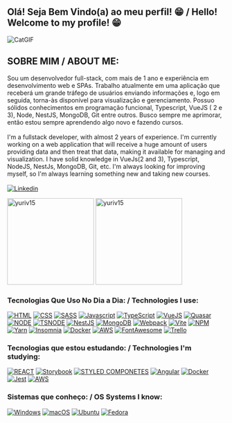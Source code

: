 ## Olá! Seja Bem Vindo(a) ao meu perfil! 😁 / Hello! Welcome to my profile! 😁

![CatGIF](https://user-images.githubusercontent.com/65895389/197408836-1a7794fd-f795-45d7-9839-90ef67667e32.gif)


## SOBRE MIM / ABOUT ME: 

Sou um desenvolvedor full-stack, com mais de 1 ano e experiência em desenvolvimento web e SPAs. Trabalho atualmente em uma aplicação que receberá um grande tráfego de usuários enviando informações e, logo em seguida, torna-às disponível para visualização e gerenciamento. Possuo sólidos conhecimentos em programação funcional, Typescript, VueJS ( 2 e 3), Node, NestJS, MongoDB, Git entre outros. Busco sempre me aprimorar, então estou sempre aprendendo algo novo e fazendo cursos.
<br><br>
I'm a fullstack developer, with almost 2 years of experience. I'm currently working on a web application that will receive a huge amount of users providing data and then treat that data, making it available for managing and visualization. I have solid knowledge in VueJs(2 and 3), Typescript, NodeJS, NestJs, MongoDB, Git, etc. I'm always looking for improving myself, so I'm always learning something new and taking new courses.
<br><br>
[![Linkedin](https://img.shields.io/badge/LinkedIn-0077B5?style=for-the-badge&logo=linkedin&logoColor=white)](https://www.linkedin.com/in/yuriv13/)

 <img height="200px" src="https://github-readme-stats-beryl.vercel.app/api?username=yuriv15&theme=tokyonight&show_icons=true" alt="yuriv15"><img>
 <img height="200px" src="https://github-readme-stats-beryl.vercel.app/api/top-langs/?username=yuriv15&theme=tokyonight" alt="yuriv15"><img>



### Tecnologias Que Uso No Dia a Dia: / Technologies I use:


[![HTML](https://img.shields.io/badge/HTML5-E34F26?style=for-the-badge&logo=html5&logoColor=white)](#)
[![CSS](https://img.shields.io/badge/CSS3-1572B6?style=for-the-badge&logo=css3&logoColor=white)](#)
[![SASS](https://img.shields.io/badge/Sass-CC6699?style=for-the-badge&logo=sass&logoColor=white)](#)
[![Javascript](https://img.shields.io/badge/JavaScript-F7DF1E?style=for-the-badge&logo=javascript&logoColor=black)](#)
[![TypeScript](https://img.shields.io/badge/TypeScript-007ACC?style=for-the-badge&logo=typescript&logoColor=white)](#)
[![VueJS](https://img.shields.io/badge/Vue.js-35495E?style=for-the-badge&logo=vuedotjs&logoColor=4FC08D)](#)
[![Quasar](https://img.shields.io/badge/Quasar-1976D2?style=for-the-badge&logo=quasar&logoColor=white)](#)
[![NODE](https://img.shields.io/badge/Node.js-43853D?style=for-the-badge&logo=node.js&logoColor=white)](#)
[![TSNODE](https://img.shields.io/badge/ts--node-3178C6?style=for-the-badge&logo=ts-node&logoColor=white)](#)
[![NestJS](https://img.shields.io/badge/nestjs-E0234E?style=for-the-badge&logo=nestjs&logoColor=white)](#)
[![MongoDB](https://img.shields.io/badge/MongoDB-4EA94B?style=for-the-badge&logo=mongodb&logoColor=white)](#)
[![Webpack](https://img.shields.io/badge/Webpack-8DD6F9?style=for-the-badge&logo=Webpack&logoColor=white)](#)
[![Vite](https://img.shields.io/badge/vite-%23646CFF.svg?style=for-the-badge&logo=vite&logoColor=white)](#)
[![NPM](https://img.shields.io/badge/npm-CB3837?style=for-the-badge&logo=npm&logoColor=white)](#)
[![Yarn](https://img.shields.io/badge/Yarn-2C8EBB?style=for-the-badge&logo=yarn&logoColor=white)](#)
[![Insomnia](https://img.shields.io/badge/Insomnia-5849be?style=for-the-badge&logo=Insomnia&logoColor=white)](#)
[![Docker](https://img.shields.io/badge/Docker-2CA5E0?style=for-the-badge&logo=docker&logoColor=white)](#)
[![AWS](https://img.shields.io/badge/Amazon_AWS-232F3E?style=for-the-badge&logo=amazon-aws&logoColor=white)](#)
[![FontAwesome](https://img.shields.io/badge/Font_Awesome-339AF0?style=for-the-badge&logo=fontawesome&logoColor=white)](#)
[![Trello](https://img.shields.io/badge/Trello-0052CC?style=for-the-badge&logo=trello&logoColor=white)](#)


### Tecnologias que estou estudando: / Technologies I'm studying:

[![REACT](https://img.shields.io/badge/React-20232A?style=for-the-badge&logo=react&logoColor=61DAFB)](#)
[![Storybook](https://img.shields.io/badge/-Storybook-FF4785?style=for-the-badge&logo=storybook&logoColor=white)](#)
[![STYLED COMPONETES](https://img.shields.io/badge/styled--components-DB7093?style=for-the-badge&logo=styled-components&logoColor=white)](#)
[![Angular](https://img.shields.io/badge/Angular-DD0031?style=for-the-badge&logo=angular&logoColor=white)](#)
[![Docker](https://img.shields.io/badge/Docker-2CA5E0?style=for-the-badge&logo=docker&logoColor=white)](#)
[![Jest](https://img.shields.io/badge/Jest-C21325?style=for-the-badge&logo=jest&logoColor=white)](#)
[![AWS](https://img.shields.io/badge/Amazon_AWS-232F3E?style=for-the-badge&logo=amazon-aws&logoColor=white)](#)


### Sistemas que conheço: / OS Systems I know:

[![Windows](https://img.shields.io/badge/Windows-0078D6?style=for-the-badge&logo=windows&logoColor=white)](#)
[![macOS](https://img.shields.io/badge/mac%20os-000000?style=for-the-badge&logo=macos&logoColor=F0F0F0)](#)
[![Ubuntu](https://img.shields.io/badge/Ubuntu-E95420?style=for-the-badge&logo=ubuntu&logoColor=white)](#)
[![Fedora](https://img.shields.io/badge/Fedora-294172?style=for-the-badge&logo=fedora&logoColor=white)](#)
[![]()](#)
[![]()](#)
[![]()](#)

